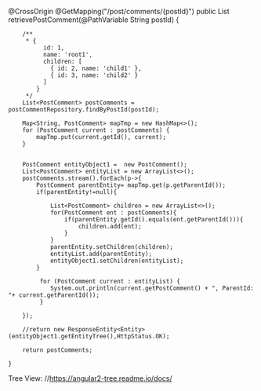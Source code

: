 @CrossOrigin
	@GetMapping("/post/comments/{postId}")
	public List<PostComment> retrievePostComment(@PathVariable String postId) {
		
		/**
		 * {
		      id: 1,
		      name: 'root1',
		      children: [
		        { id: 2, name: 'child1' },
		        { id: 3, name: 'child2' }
		      ]
		    }
		 */
		List<PostComment> postComments = postCommentRepository.findByPostId(postId);
		
		Map<String, PostComment> mapTmp = new HashMap<>();
		for (PostComment current : postComments) {
		    mapTmp.put(current.getId(), current);
		}
		
		  
		PostComment entityObject1 =  new PostComment();
        List<PostComment> entityList = new ArrayList<>();
        postComments.stream().forEach(p->{
        	PostComment parentEntity= mapTmp.get(p.getParentId());
        	if(parentEntity!=null){
        		
    			List<PostComment> children = new ArrayList<>();
    			for(PostComment ent : postComments){
    				if(parentEntity.getId().equals(ent.getParentId())){
    					children.add(ent);
					}
    			} 
    			parentEntity.setChildren(children);
				entityList.add(parentEntity);
    			entityObject1.setChildren(entityList);
    		}
        	
        	 for (PostComment current : entityList) {
                System.out.println(current.getPostComment() + ", ParentId: "+ current.getParentId());
             }
        	
        }); 

		//return new ResponseEntity<Entity>(entityObject1.getEntityTree(),HttpStatus.OK);
		
		return postComments;
		
	}
  
  
  Tree View:
  //https://angular2-tree.readme.io/docs/
  
  
